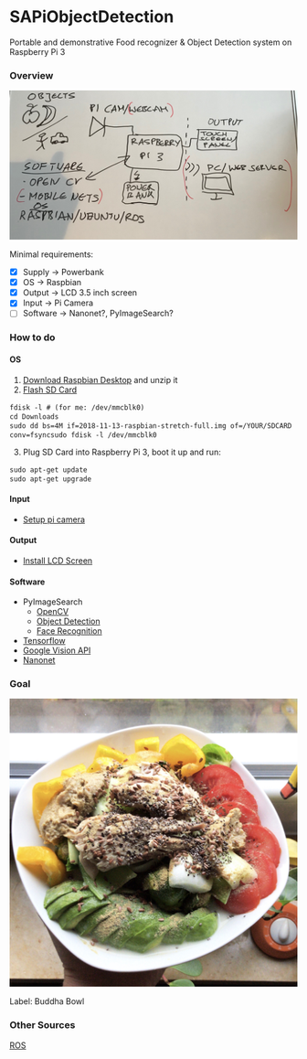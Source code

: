 # SAPiObjectDetection

Portable and demonstrative Food recognizer & Object Detection system on Raspberry Pi 3

### Overview
<p align="center">
  <img src="./images/overview.JPG">
</p>

Minimal requirements:
  * [x] Supply -> Powerbank
  * [x] OS -> Raspbian
  * [x] Output -> LCD 3.5 inch screen
  * [x] Input -> Pi Camera
  * [ ] Software -> Nanonet?, PyImageSearch?

### How to do

#### OS

1) [Download Raspbian Desktop](https://www.raspberrypi.org/downloads/raspbian/) and unzip it
2) [Flash SD Card](https://www.raspberrypi.org/documentation/installation/installing-images/linux.md)

```
fdisk -l # (for me: /dev/mmcblk0)
cd Downloads
sudo dd bs=4M if=2018-11-13-raspbian-stretch-full.img of=/YOUR/SDCARD conv=fsyncsudo fdisk -l /dev/mmcblk0
```

3) Plug SD Card into Raspberry Pi 3, boot it up and run:  

```
sudo apt-get update
sudo apt-get upgrade
```

#### Input

* [Setup pi camera](https://thepihut.com/blogs/raspberry-pi-tutorials/16021420-how-to-install-use-the-raspberry-pi-camera)
  
#### Output

* [Install LCD Screen](https://github.com/goodtft/LCD-show)


#### Software

* PyImageSearch
  * [OpenCV](https://www.pyimagesearch.com/2018/09/26/install-opencv-4-on-your-raspberry-pi/)
  * [Object Detection](https://www.pyimagesearch.com/2017/10/16/raspberry-pi-deep-learning-object-detection-with-opencv/)
  * [Face Recognition](https://www.pyimagesearch.com/2018/06/25/raspberry-pi-face-recognition/)
* [Tensorflow](https://www.makeuseof.com/tag/image-recognition-tensorflow-raspberry-pi/)
* [Google Vision API](https://cloud.google.com/vision/)
* [Nanonet]()

### Goal

<p align="center">
  <img src="./images/example.jpg">
</p>

Label: Buddha Bowl

### Other Sources

[ROS](https://roboticsweekends.blogspot.com/2017/12/how-to-install-ros-on-raspberry-pi-2-or.html)  
